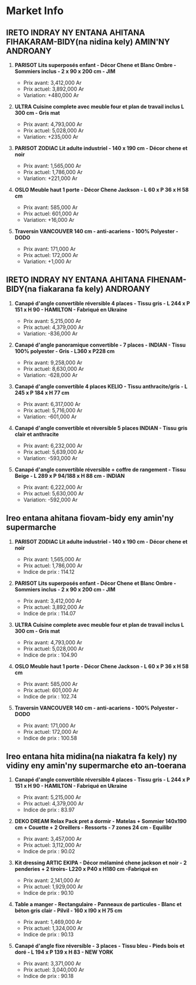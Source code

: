 # Market Info

## IRETO INDRAY NY ENTANA AHITANA FIHAKARAM-BIDY(na nidina kely) AMIN'NY ANDROANY

1. **PARISOT Lits superposés enfant - Décor Chene et Blanc Ombre - Sommiers inclus - 2 x 90 x 200 cm - JIM**
   - Prix avant: 3,412,000 Ar
   - Prix actuel: 3,892,000 Ar
   - Variation: +480,000 Ar

2. **ULTRA Cuisine complete avec meuble four et plan de travail inclus L 300 cm - Gris mat**
   - Prix avant: 4,793,000 Ar
   - Prix actuel: 5,028,000 Ar
   - Variation: +235,000 Ar

3. **PARISOT ZODIAC Lit adulte industriel - 140 x 190 cm - Décor chene et noir**
   - Prix avant: 1,565,000 Ar
   - Prix actuel: 1,786,000 Ar
   - Variation: +221,000 Ar

4. **OSLO Meuble haut 1 porte - Décor Chene Jackson - L 60 x P 36 x H 58 cm**
   - Prix avant: 585,000 Ar
   - Prix actuel: 601,000 Ar
   - Variation: +16,000 Ar

5. **Traversin VANCOUVER 140 cm - anti-acariens - 100% Polyester - DODO**
   - Prix avant: 171,000 Ar
   - Prix actuel: 172,000 Ar
   - Variation: +1,000 Ar

## IRETO INDRAY NY ENTANA AHITANA FIHENAM-BIDY(na fiakarana fa kely) ANDROANY

1. **Canapé d'angle convertible réversible 4 places - Tissu gris - L 244 x P 151 x H 90 - HAMILTON - Fabriqué en Ukraine**
   - Prix avant: 5,215,000 Ar
   - Prix actuel: 4,379,000 Ar
   - Variation: -836,000 Ar

2. **Canapé d'angle panoramique convertible - 7 places - INDIAN - Tissu 100% polyester - Gris - L360 x P228 cm**
   - Prix avant: 9,258,000 Ar
   - Prix actuel: 8,630,000 Ar
   - Variation: -628,000 Ar

3. **Canapé d'angle convertible 4 places KELIO - Tissu anthracite/gris - L 245 x P 184 x H 77 cm**
   - Prix avant: 6,317,000 Ar
   - Prix actuel: 5,716,000 Ar
   - Variation: -601,000 Ar

4. **Canapé d'angle convertible et réversible 5 places INDIAN - Tissu gris clair et anthracite**
   - Prix avant: 6,232,000 Ar
   - Prix actuel: 5,639,000 Ar
   - Variation: -593,000 Ar

5. **Canapé d'angle convertible réversible + coffre de rangement - Tissu Beige - L 289 x P 94/188 x H 88 cm - INDIAN**
   - Prix avant: 6,222,000 Ar
   - Prix actuel: 5,630,000 Ar
   - Variation: -592,000 Ar

## Ireo entana ahitana fiovam-bidy eny amin'ny supermarche

1. **PARISOT ZODIAC Lit adulte industriel - 140 x 190 cm - Décor chene et noir**
   - Prix avant: 1,565,000 Ar
   - Prix actuel: 1,786,000 Ar
   - Indice de prix : 114.12

2. **PARISOT Lits superposés enfant - Décor Chene et Blanc Ombre - Sommiers inclus - 2 x 90 x 200 cm - JIM**
   - Prix avant: 3,412,000 Ar
   - Prix actuel: 3,892,000 Ar
   - Indice de prix : 114.07

3. **ULTRA Cuisine complete avec meuble four et plan de travail inclus L 300 cm - Gris mat**
   - Prix avant: 4,793,000 Ar
   - Prix actuel: 5,028,000 Ar
   - Indice de prix : 104.90

4. **OSLO Meuble haut 1 porte - Décor Chene Jackson - L 60 x P 36 x H 58 cm**
   - Prix avant: 585,000 Ar
   - Prix actuel: 601,000 Ar
   - Indice de prix : 102.74

5. **Traversin VANCOUVER 140 cm - anti-acariens - 100% Polyester - DODO**
   - Prix avant: 171,000 Ar
   - Prix actuel: 172,000 Ar
   - Indice de prix : 100.58

## Ireo entana hita midina(na niakatra fa kely) ny vidiny eny amin'ny supermarche eto an-toerana

1. **Canapé d'angle convertible réversible 4 places - Tissu gris - L 244 x P 151 x H 90 - HAMILTON - Fabriqué en Ukraine**
   - Prix avant: 5,215,000 Ar
   - Prix actuel: 4,379,000 Ar
   - Indice de prix : 83.97

2. **DEKO DREAM Relax Pack pret a dormir - Matelas + Sommier 140x190 cm + Couette + 2 Oreillers - Ressorts - 7 zones 24 cm - Equilibr**
   - Prix avant: 3,457,000 Ar
   - Prix actuel: 3,112,000 Ar
   - Indice de prix : 90.02

3. **Kit dressing ARTIC EKIPA - Décor mélaminé chene jackson et noir - 2 penderies + 2 tiroirs- L220 x P40 x H180 cm -Fabriqué en**
   - Prix avant: 2,141,000 Ar
   - Prix actuel: 1,929,000 Ar
   - Indice de prix : 90.10

4. **Table a manger - Rectangulaire - Panneaux de particules - Blanc et béton gris clair - Pilvil - 160 x I90 x H 75 cm**
   - Prix avant: 1,469,000 Ar
   - Prix actuel: 1,324,000 Ar
   - Indice de prix : 90.13

5. **Canapé d'angle fixe réversible - 3 places - Tissu bleu - Pieds bois et doré - L 194 x P 139 x H 83 - NEW YORK**
   - Prix avant: 3,371,000 Ar
   - Prix actuel: 3,040,000 Ar
   - Indice de prix : 90.18

